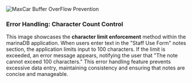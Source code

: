 ![MaxCar Buffer OverFlow Prevention](https://github.com/user-attachments/assets/0f77223f-dbd7-4c32-9b50-e888b284e696)
### Error Handling: Character Count Control

This image showcases the **character limit enforcement** method within the marinaDB application. When users enter text in the "Staff Use Form" notes section, the application limits input to 100 characters. If the limit is exceeded, an error message appears, notifying the user that "The note cannot exceed 100 characters." This error handling feature prevents excessive data entry, maintaining consistency and ensuring that notes are concise and manageable.



